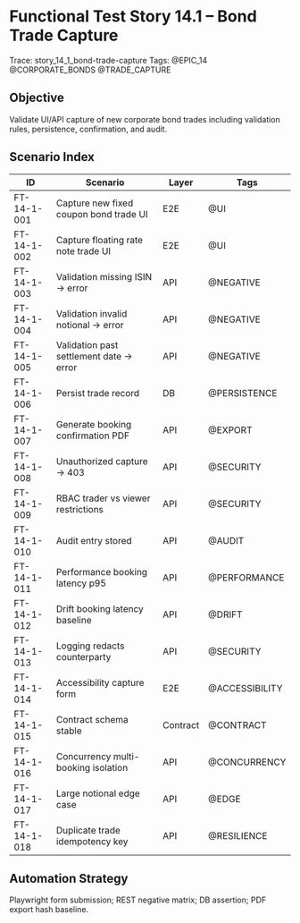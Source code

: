 # Functional Test Story 14.1 – Bond Trade Capture

Trace: story_14_1_bond-trade-capture
Tags: @EPIC_14 @CORPORATE_BONDS @TRADE_CAPTURE

## Objective
Validate UI/API capture of new corporate bond trades including validation rules, persistence, confirmation, and audit.

## Scenario Index
| ID | Scenario | Layer | Tags |
|----|----------|-------|------|
| FT-14-1-001 | Capture new fixed coupon bond trade UI | E2E | @UI |
| FT-14-1-002 | Capture floating rate note trade UI | E2E | @UI |
| FT-14-1-003 | Validation missing ISIN -> error | API | @NEGATIVE |
| FT-14-1-004 | Validation invalid notional -> error | API | @NEGATIVE |
| FT-14-1-005 | Validation past settlement date -> error | API | @NEGATIVE |
| FT-14-1-006 | Persist trade record | DB | @PERSISTENCE |
| FT-14-1-007 | Generate booking confirmation PDF | API | @EXPORT |
| FT-14-1-008 | Unauthorized capture -> 403 | API | @SECURITY |
| FT-14-1-009 | RBAC trader vs viewer restrictions | API | @SECURITY |
| FT-14-1-010 | Audit entry stored | API | @AUDIT |
| FT-14-1-011 | Performance booking latency p95 | API | @PERFORMANCE |
| FT-14-1-012 | Drift booking latency baseline | API | @DRIFT |
| FT-14-1-013 | Logging redacts counterparty | API | @SECURITY |
| FT-14-1-014 | Accessibility capture form | E2E | @ACCESSIBILITY |
| FT-14-1-015 | Contract schema stable | Contract | @CONTRACT |
| FT-14-1-016 | Concurrency multi-booking isolation | API | @CONCURRENCY |
| FT-14-1-017 | Large notional edge case | API | @EDGE |
| FT-14-1-018 | Duplicate trade idempotency key | API | @RESILIENCE |

## Automation Strategy
Playwright form submission; REST negative matrix; DB assertion; PDF export hash baseline.
